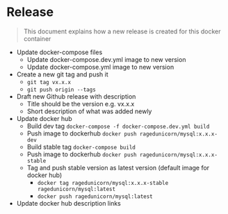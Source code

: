 # Release

> This document explains how a new release is created for this docker container

* Update docker-compose files
  * Update docker-compose.dev.yml image to new version
  * Update docker-compose.yml image to new version
* Create a new git tag and push it
  * `git tag vx.x.x`
  * `git push origin --tags`
* Draft new Github release with description
  * Title should be the version e.g. vx.x.x
  * Short description of what was added newly
* Update docker hub
  * Build dev tag `docker-compose -f docker-compose.dev.yml build`
  * Push image to dockerhub `docker push ragedunicorn/mysql:x.x.x-dev`
  * Build stable tag `docker-compose build`
  * Push image to dockerhub `docker push ragedunicorn/mysql:x.x.x-stable`
  * Tag and push stable version as latest version (default image for docker hub)
    * `docker tag ragedunicorn/mysql:x.x.x-stable ragedunicorn/mysql:latest`
    * `docker push ragedunicorn/mysql:latest`
* Update docker hub description links
